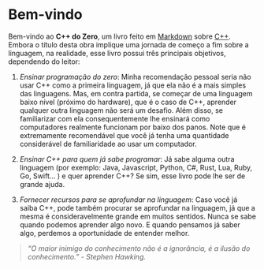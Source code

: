 <!-- TODO: ler novamente e criar rodapés quando achar interessante -->


# Bem-vindo

Bem-vindo ao **C++ do Zero**, um livro feito em [Markdown](https://pt.wikipedia.org/wiki/Markdown) sobre [C++](https://pt.wikipedia.org/wiki/C%2B%2B). Embora o título desta obra implique uma jornada de começo a fim sobre a linguagem, na realidade, esse livro possui três principais objetivos, dependendo do leitor:


1. *Ensinar programação do zero*: Minha recomendação pessoal seria não usar C++ como a primeira linguagem, já que ela não é a mais simples das linguagens. Mas, em contra partida, se começar de uma linguagem baixo nível (próximo do hardware), que é o caso de C++, aprender qualquer outra linguagem não será um desafio. Além disso, se familiarizar com ela consequentemente lhe ensinará como computadores realmente funcionam por baixo dos panos. Note que é extremamente recomendável que você já tenha uma quantidade considerável de familiaridade ao usar um computador.

2. *Ensinar C++ para quem já sabe programar*: Já sabe alguma outra linguagem (por exemplo: Java, Javascript, Python, C#, Rust, Lua, Ruby, Go, Swift... ) e quer aprender C++? Se sim, esse livro pode lhe ser de grande ajuda.

3. *Fornecer recursos para se aprofundar na linguagem*: Caso você já saiba C++, pode também procurar se aprofundar na linguagem, já que a mesma é consideravelmente grande em muitos sentidos. Nunca se sabe quando podemos aprender algo novo. E quando pensamos já saber algo, perdemos a oportunidade de entender melhor.




> *“O maior inimigo do conhecimento não é a ignorância, é a ilusão do conhecimento.”
> \- Stephen Hawking.*